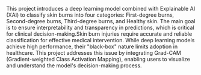 This project introduces a deep learning model combined with Explainable AI (XAI) to classify skin burns into four categories: First-degree burns, Second-degree burns, Third-degree burns, and Healthy skin. The main goal is to ensure interpretability and transparency in predictions, which is critical for clinical decision-making.Skin burn injuries require accurate and reliable classification for effective medical intervention. While deep learning models achieve high performance, their "black-box" nature limits adoption in healthcare. This project addresses this issue by integrating Grad-CAM (Gradient-weighted Class Activation Mapping), enabling users to visualize and understand the model's decision-making process.

